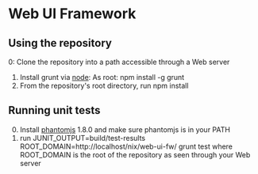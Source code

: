 # Web UI Framework

## Using the repository
0: Clone the repository into a path accessible through a Web server
1. Install grunt via [node](http://nodejs.org/): As root: npm install -g grunt
2. From the repository's root directory, run npm install

## Running unit tests
0. Install [phantomjs](http://phantomjs.org/) 1.8.0 and make sure phantomjs is in your PATH
1. run JUNIT_OUTPUT=build/test-results ROOT_DOMAIN=http://localhost/nix/web-ui-fw/ grunt test
   where ROOT_DOMAIN is the root of the repository as seen through your Web server
